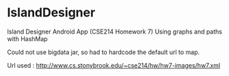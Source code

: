 # IslandDesigner
Island Designer Android App (CSE214 Homework 7) Using graphs and paths with HashMap

Could not use bigdata jar, so had to hardcode the default url to map.

Url used : 
http://www.cs.stonybrook.edu/~cse214/hw/hw7-images/hw7.xml
